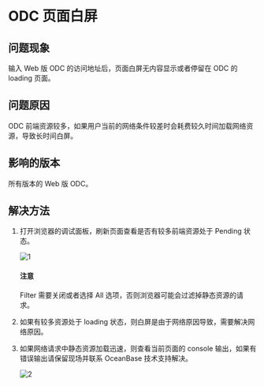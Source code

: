 ODC 页面白屏
=========================

**问题现象**
-------------------------

输入 Web 版 ODC 的访问地址后，页面白屏无内容显示或者停留在 ODC 的 loading 页面。

问题原因
------------------

ODC 前端资源较多，如果用户当前的网络条件较差时会耗费较久时间加载网络资源，导致长时间白屏。

影响的版本 
----------------------

所有版本的 Web 版 ODC。

**解决方法**
-------------------------

1. 打开浏览器的调试面板，刷新页面查看是否有较多前端资源处于 Pending 状态。

   ![1](https://obbusiness-private.oss-cn-shanghai.aliyuncs.com/doc/img/odc/KB/3.common-troubleshooting/7.front-page-exception/3.odc-page-white-screen/1.png)

   <main id="notice" type='notice'>
      <h4>注意</h4>
      <p>Filter 需要关闭或者选择 All 选项，否则浏览器可能会过滤掉静态资源的请求。</p>
   </main> 

2. 如果有较多资源处于 loading 状态，则白屏是由于网络原因导致，需要解决网络原因。

3. 如果网络请求中静态资源加载迅速，则查看当前页面的 console 输出，如果有错误输出请保留现场并联系 OceanBase 技术支持解决。

   ![2](https://obbusiness-private.oss-cn-shanghai.aliyuncs.com/doc/img/odc/KB/3.common-troubleshooting/7.front-page-exception/3.odc-page-white-screen/2.png)
